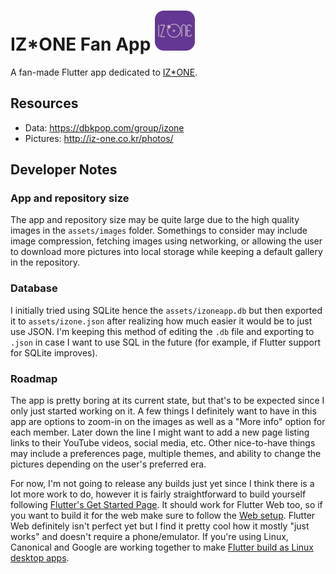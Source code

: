 # IZ*ONE Fan App <img src="./assets/launcher_round.png" width="64" alt="App icon"/>

A fan-made Flutter app dedicated to [IZ*ONE](http://iz-one.co.kr/).

## Resources

- Data: https://dbkpop.com/group/izone
- Pictures: http://iz-one.co.kr/photos/

## Developer Notes

### App and repository size

The app and repository size may be quite large due to the high quality images in the `assets/images` folder.
Somethings to consider may include image compression, fetching images using networking, or allowing the user to download more pictures into local storage while keeping a default gallery in the repository.

### Database

I initially tried using SQLite hence the `assets/izoneapp.db` but then exported it to `assets/izone.json` after realizing how much easier it would be to just use JSON.
I'm keeping this method of editing the `.db` file and exporting to `.json` in case I want to use SQL in the future (for example, if Flutter support for SQLite improves).

### Roadmap

The app is pretty boring at its current state, but that's to be expected since I only just started working on it.
A few things I definitely want to have in this app are options to zoom-in on the images as well as a "More info" option for each member.
Later down the line I might want to add a new page listing links to their YouTube videos, social media, etc.
Other nice-to-have things may include a preferences page, multiple themes, and ability to change the pictures depending on the user's preferred era.

For now, I'm not going to release any builds just yet since I think there is a lot more work to do, however it is fairly straightforward to build yourself following [Flutter's Get Started Page](https://flutter.dev/docs/get-started/install).
It should work for Flutter Web too, so if you want to build it for the web make sure to follow the [Web setup](https://flutter.dev/docs/get-started/web).
Flutter Web definitely isn't perfect yet but I find it pretty cool how it mostly "just works" and doesn't require a phone/emulator.
If you're using Linux, Canonical and Google are working together to make [Flutter build as Linux desktop apps](https://ubuntu.com/blog/canonical-enables-linux-desktop-app-support-with-flutter).
